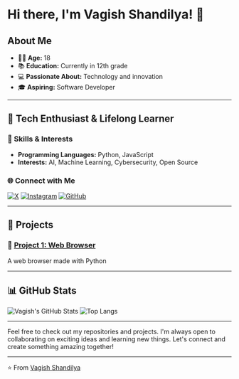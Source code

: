 # Hi there, I'm Vagish Shandilya! 👋


## About Me

- 🧑‍🎓 **Age:** 18
- 📚 **Education:** Currently in 12th grade
- 💻 **Passionate About:** Technology and innovation
- 🎓 **Aspiring:** Software Developer

---

## 🌟 Tech Enthusiast & Lifelong Learner


### 💼 Skills & Interests

- **Programming Languages:** Python, JavaScript
- **Interests:** AI, Machine Learning, Cybersecurity, Open Source

### 🌐 Connect with Me

[![X](https://img.shields.io/badge/Twitter-000000?style=for-the-badge&logo=twitter&logoColor=blue)](https://twitter.com/savvyvagish)
[![Instagram](https://img.shields.io/badge/Instagram-000000?style=for-the-badge&logo=instagram&logoColor=pink)](https://instagram.com/savvyvagish)
[![GitHub](https://img.shields.io/badge/GitHub-000000?style=for-the-badge&logo=github&logoColor=white)](https://github.com/savvyvagish)

---

## 🚀 Projects

### 📍 [Project 1: Web Browser](https://github.com/savvyvagish/PythonBrowser)
A web browser made with Python


---

## 📊 GitHub Stats

![Vagish's GitHub Stats](https://github-readme-stats.vercel.app/api?username=savvyvagish&show_icons=true&theme=radical)
![Top Langs](https://github-readme-stats.vercel.app/api/top-langs/?username=savvyvagish&layout=compact&theme=radical)

---

Feel free to check out my repositories and projects. I'm always open to collaborating on exciting ideas and learning new things. Let's connect and create something amazing together!

---

⭐️ From [Vagish Shandilya](https://github.com/savvyvagish)
